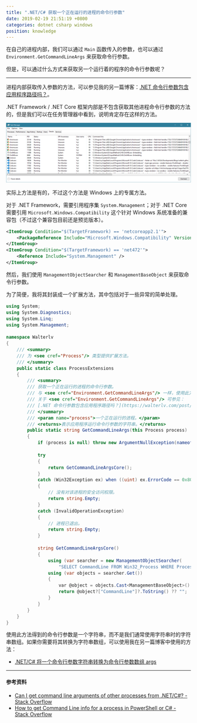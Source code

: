 ```yaml
---
title: ".NET/C# 获取一个正在运行的进程的命令行参数"
date: 2019-02-19 21:51:19 +0800
categories: dotnet csharp windows
position: knowledge
---
```


在自己的进程内部，我们可以通过 `Main` 函数传入的参数，也可以通过 `Environment.GetCommandLineArgs` 来获取命令行参数。

但是，可以通过什么方式来获取另一个运行着的程序的命令行参数呢？

---

进程内部获取传入参数的方法，可以参见我的另一篇博客：[.NET 命令行参数包含应用程序路径吗？](https://walterlv.com/post/when-will-the-command-line-args-contain-the-executable-path.html)。

.NET Framework / .NET Core 框架内部是不包含获取其他进程命令行参数的方法的，但是我们可以在任务管理器中看到，说明肯定存在这样的方法。

![任务管理器中的命令行参数](/static/posts/2019-02-19-21-04-41.png)

实际上方法是有的，不过这个方法是 Windows 上的专属方法。

对于 .NET Framework，需要引用程序集 `System.Management`；对于 .NET Core 需要引用 `Microsoft.Windows.Compatibility` 这个针对 Windows 系统准备的兼容包（不过这个兼容包目前还是预览版本）。

```xml
<ItemGroup Condition="$(TargetFramework) == 'netcoreapp2.1'">
    <PackageReference Include="Microsoft.Windows.Compatibility" Version="2.1.0-preview.19073.11" />
</ItemGroup>
<ItemGroup Condition="$(TargetFramework) == 'net472'">
    <Reference Include="System.Management" />
</ItemGroup>
```

然后，我们使用 `ManagementObjectSearcher` 和 `ManagementBaseObject` 来获取命令行参数。

为了简便，我将其封装成一个扩展方法，其中包括对于一些异常的简单处理。

```csharp
using System;
using System.Diagnostics;
using System.Linq;
using System.Management;

namespace Walterlv
{
    /// <summary>
    /// 为 <see cref="Process"/> 类型提供扩展方法。
    /// </summary>
    public static class ProcessExtensions
    {
        /// <summary>
        /// 获取一个正在运行的进程的命令行参数。
        /// 与 <see cref="Environment.GetCommandLineArgs"/> 一样，使用此方法获取的参数是包含应用程序路径的。
        /// 关于 <see cref="Environment.GetCommandLineArgs"/> 可参见：
        /// [.NET 命令行参数包含应用程序路径吗？](https://walterlv.com/post/when-will-the-command-line-args-contain-the-executable-path.html)
        /// </summary>
        /// <param name="process">一个正在运行的进程。</param>
        /// <returns>表示应用程序运行命令行参数的字符串。</returns>
        public static string GetCommandLineArgs(this Process process)
        {
            if (process is null) throw new ArgumentNullException(nameof(process));

            try
            {
                return GetCommandLineArgsCore();
            }
            catch (Win32Exception ex) when ((uint) ex.ErrorCode == 0x80004005)
            {
                // 没有对该进程的安全访问权限。
                return string.Empty;
            }
            catch (InvalidOperationException)
            {
                // 进程已退出。
                return string.Empty;
            }

            string GetCommandLineArgsCore()
            {
                using (var searcher = new ManagementObjectSearcher(
                    "SELECT CommandLine FROM Win32_Process WHERE ProcessId = " + process.Id))
                using (var objects = searcher.Get())
                {
                    var @object = objects.Cast<ManagementBaseObject>().SingleOrDefault();
                    return @object?["CommandLine"]?.ToString() ?? "";
                }
            }
        }
    }
}
```

使用此方法得到的命令行参数是一个字符串，而不是我们通常使用字符串时的字符串数组。如果你需要将其转换为字符串数组，可以使用我在另一篇博客中使用的方法：

- [.NET/C# 将一个命令行参数字符串转换为命令行参数数组 args](/post/convert-command-line-string-to-args-array.html)

---

#### 参考资料

- [Can I get command line arguments of other processes from .NET/C#? - Stack Overflow](https://stackoverflow.com/a/2633674/6233938)
- [How to get Command Line info for a process in PowerShell or C# - Stack Overflow](https://stackoverflow.com/a/17582576/6233938)
